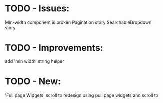 # TODO - Issues:

Min-width component is broken
Pagination story
SearchableDropdown story

# TODO - Improvements:

add 'min width' string helper

# TODO - New:

'Full page Widgets'
scroll to
redesign using pull page widgets and scroll to
